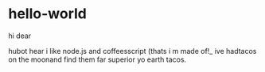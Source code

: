 # hello-world

hi dear

hubot hear i like node.js and coffeesscript (thats i m made of!_
ive hadtacos on the moonand find them far superior yo earth tacos.
